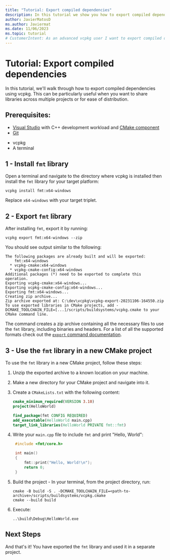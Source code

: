 ```yaml
---
title: "Tutorial: Export compiled dependencies"
description: In this tutorial we show you how to export compiled dependencies to be consumed by another project.
author: JavierMatosD
ms.author: Javiermat
ms.date: 11/06/2023
ms.topic: tutorial
# CustomerIntent: As an advanced vcpkg user I want to export compiled dependencies to be consumed by another project.
---
```


# Tutorial: Export compiled dependencies

In this tutorial, we'll walk through how to export compiled dependencies using vcpkg. This can be particularly useful when you want to share libraries across multiple projects or for ease of distribution.

## Prerequisites:

- [Visual Studio](<https://visualstudio.microsoft.com/downloads/>) with C++ development workload and [CMake component](</cpp/build/cmake-projects-in-visual-studio#installation>)
- [Git](<https://git-scm.com/downloads>)
* vcpkg
* A terminal

## 1 - Install `fmt` library

Open a terminal and navigate to the directory where vcpkg is installed then install the `fmt` library for your target platform:

```console
vcpkg install fmt:x64-windows
```

Replace `x64-windows` with your target triplet.

## 2 - Export `fmt` library

After installing `fmt`, export it by running:

```console
vcpkg export fmt:x64-windows --zip
```

You should see output similar to the following:

```console
The following packages are already built and will be exported:
    fmt:x64-windows
  * vcpkg-cmake:x64-windows
  * vcpkg-cmake-config:x64-windows
Additional packages (*) need to be exported to complete this operation.
Exporting vcpkg-cmake:x64-windows...
Exporting vcpkg-cmake-config:x64-windows...
Exporting fmt:x64-windows...
Creating zip archive...
Zip archive exported at: C:\dev\vcpkg\vcpkg-export-20231106-164550.zip
To use exported libraries in CMake projects, add -DCMAKE_TOOLCHAIN_FILE=[...]/scripts/buildsystems/vcpkg.cmake to your CMake command line.
```

The command creates a zip archive containing all the necessary files to use the `fmt` library, including binaries and headers. For a list of all the supported formats check out the [`export` command documentation](../commands/export.md#formats).

## 3 - Use the `fmt` library in a new CMake project

To use the `fmt` library in a new CMake project, follow these steps:

1. Unzip the exported archive to a known location on your machine.
2. Make a new directory for your CMake project and navigate into it.
3. Create a `CMakeLists.txt` with the following content:

    ```CMake
    cmake_minimum_required(VERSION 3.10)
    project(HelloWorld)

    find_package(fmt CONFIG REQUIRED)
    add_executable(HelloWorld main.cpp)
    target_link_libraries(HelloWorld PRIVATE fmt::fmt)
    ```

4. Write your `main.cpp` file to include `fmt` and print "Hello, World":
   
   ```cpp
    #include <fmt/core.h>

    int main() 
    {
        fmt::print("Hello, World!\n");
        return 0;
    }
   ```

5. Build the project - In your terminal, from the project directory, run:
   
   ```console
   cmake -B build -S . -DCMAKE_TOOLCHAIN_FILE=<path-to-archive>/scripts/buildsystems/vcpkg.cmake
   cmake --build build
   ```
   
6. Execute:
   
   ```console
   ..\build\Debug\HelloWorld.exe
   ```

## Next Steps

And that's it! You have exported the `fmt` library and used it in a separate project.

